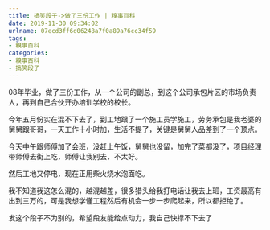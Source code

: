 ```yaml
---
title: 搞笑段子->做了三份工作 | 糗事百科
date: 2019-11-30 09:34:02
urlname: 07ecd3ff6d06248a7f0a89a76cc34f59
tags: 
- 糗事百科
categories:
- 糗事百科
- 搞笑段子
---
```

08年毕业，做了三份工作，从一个公司的副总，到这个公司承包片区的市场负责人，再到自己合伙开办培训学校的校长。

今年五月份实在混不下去了，到工地跟了一个施工员学施工，劳务承包是我老婆的舅舅跟哥哥，一天工作十小时加，生活不提了，关键是舅舅人品差到了一个顶点。

今天中午跟师傅加了会班，没赶上午饭，舅舅也没留，加完了菜都没了，项目经理带师傅去街上吃，师傅让我别去，不太好。

然后工地又停电，现在正用柴火烧水泡面吃。

我不知道我这怎么混的，越混越差，很多猎头给我打电话让我去上班，工资最高有出到三万的，可是我想学懂工程然后有机会一步一步爬起来，所以都拒绝了。

发这个段子不为别的，希望段友能给点动力，我自己快撑不下去了



